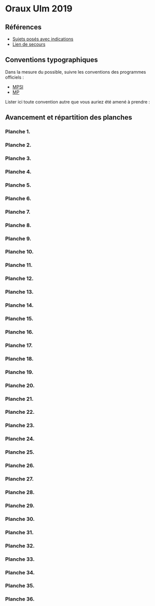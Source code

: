 # Oraux Ulm 2019

## Références

- [Sujets posés avec indications](https://www.ens.fr/sites/default/files/2019_mathsulm_sujets-1.pdf)
- [Lien de secours](http://www.normalesup.org/~bureaux/ulm2019/2019_mathsulm_sujets-1.pdf)

## Conventions typographiques

Dans la mesure du possible, suivre les conventions des programmes officiels :
- [MPSI](https://prepas.org/index.php?document=8)
- [MP](https://prepas.org/index.php?document=32)

Lister ici toute convention autre que vous auriez été amené à prendre :

## Avancement et répartition des planches

### Planche 1.


### Planche 2.


### Planche 3.


### Planche 4.


### Planche 5.


### Planche 6.


### Planche 7.


### Planche 8.


### Planche 9.


### Planche 10.


### Planche 11.


### Planche 12.


### Planche 13.


### Planche 14.


### Planche 15.


### Planche 16.


### Planche 17.


### Planche 18.


### Planche 19.


### Planche 20.


### Planche 21.


### Planche 22.


### Planche 23.


### Planche 24.


### Planche 25.


### Planche 26.


### Planche 27.


### Planche 28.


### Planche 29.


### Planche 30.


### Planche 31.


### Planche 32.


### Planche 33.


### Planche 34.


### Planche 35.


### Planche 36.